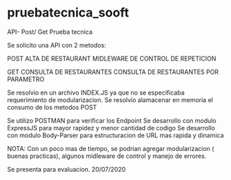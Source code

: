 # pruebatecnica_sooft
API- Post/ Get Prueba tecnica

Se solicito una API con 2 metodos: 

POST
ALTA DE RESTAURANT
MIDLEWARE DE CONTROL DE REPETICION


GET
CONSULTA DE RESTAURANTES
CONSULTA DE RESTAURANTES POR PARAMETRO

Se resolvio en un archivo INDEX.JS ya que no se especificaba requerimiento de modularizacion.
Se resolvio alamacenar en memoria el consumo de los metodos POST

Se utilizo POSTMAN para verificar los Endpoint
Se desarrollo con modulo ExpressJS para mayor rapidez y menor cantidad de codigo
Se desarrollo con modulo Body-Parser para estructuracion de URL mas rapida y dinamica


NOTA: Con un poco mas de tiempo, se podrian agregar modularizacion ( buenas practicas), algunos midleware de control y manejo de errores. 

Se presenta para evaluacion. 
20/07/2020 


